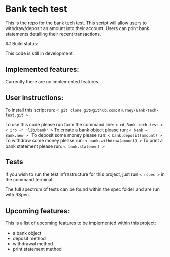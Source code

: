 # Bank tech test

This is the repo for the bank tech test. This script will allow users to withdraw/deposit an amount into their account. Users can print bank statements detailing their recent transactions.  

## Build status:

This code is still in development.

## Implemented features:

Currently there are no implemented features.

## User instructions:

To install this script run:
`< git clone git@github.com:RTurney/Bank-tech-test.git >`

To use this code please run form the command line:
`< cd Bank-tech-test >`
`< irb -r 'lib/bank' >`
To create a bank object please run:
`< bank = Bank.new > `
To deposit some money please run:
`< bank.deposit(amount) >`
To withdraw some money please run:
`< bank.withdraw(amount) >`
To print a bank statement please run:
`< bank.statement >`

## Tests

If you wish to run the test infrastructure for this project, just run `< rspec >` in the command terminal.

The full spectrum of tests can be found within the spec folder and are run with RSpec.

## Upcoming features:
 This is a list of upcoming features to be implemented within this project:

 * a bank object
 * deposit method
 * withdrawal method
 * print statement method
